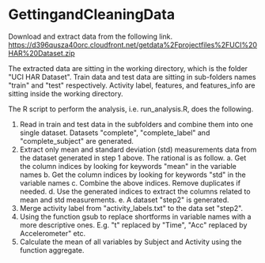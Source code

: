 GettingandCleaningData
======================

Download and extract data from the following link.
https://d396qusza40orc.cloudfront.net/getdata%2Fprojectfiles%2FUCI%20HAR%20Dataset.zip


The extracted data are sitting in the working directory, which is the folder "UCI HAR Dataset". Train data and test data are sitting in sub-folders names "train" and "test" respectively. Activity label, features, and features_info are sitting inside the working directory.

The R script to perform the analysis, i.e. run_analysis.R, does the following.

1. Read in train and test data in the subfolders and combine them into one single dataset. Datasets "complete", "complete_label" and "complete_subject" are generated.
2. Extract only mean and standard deviation (std) measurements data from the dataset generated in step 1 above. The rational is as follow.
    a. Get the column indices by looking for keywords "mean" in the variable names
    b. Get the column indices by looking for keywords "std" in the variable names
    c. Combine the above indices. Remove duplicates if needed.
    d. Use the generated indices to extract the columns related to mean and std measurements.
    e. A dataset "step2" is generated.
3. Merge activity label from "activity_labels.txt" to the data set "step2".
4. Using the function gsub to replace shortforms in variable names with a more descriptive ones. E.g. "t" replaced by "Time", "Acc" replaced by Accelerometer" etc.
5. Calculate the mean of all variables by Subject and Activity using the function aggregate.


